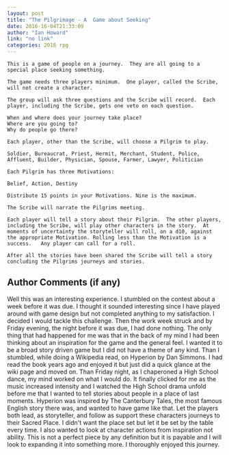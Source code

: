 ```yaml
---
layout: post
title: "The Pilgrimage - A  Game about Seeking"
date: 2016-16-04T21:33:09
author: "Ian Howard"
link: "no link"
categories: 2016 rpg
---
```

```
This is a game of people on a journey.  They are all going to a special place seeking something.

The game needs three players minimum.  One player, called the Scribe, will not create a character.

The group will ask three questions and the Scribe will record.  Each player, including the Scribe, gets one veto on each question.
 
When and where does your journey take place?
Where are you going to?
Why do people go there?

Each player, other than the Scribe, will choose a Pilgrim to play.

Soldier, Bureaucrat, Priest, Hermit, Merchant, Student, Police, 
Affluent, Builder, Physician, Spouse, Farmer, Lawyer, Politician

Each Pilgrim has three Motivations:

Belief, Action, Destiny

Distribute 15 points in your Motivations. Nine is the maximum.

The Scribe will narrate the Pilgrims meeting.  

Each player will tell a story about their Pilgrim.  The other players, including the Scribe, will play other characters in the story.  At moments of uncertainty the storyteller will roll, on a d10, against the appropriate Motivation. Rolling less than the Motivation is a success.   Any player can call for a roll.

After all the stories have been shared the Scribe will tell a story concluding the Pilgrims journeys and stories.
```
## Author Comments (if any)

Well this was an interesting experience.  I stumbled on the contest about a week before it was due.  I thought it sounded interesting since I have played around with game design but not completed anything to my satisfaction.  I decided I would tackle this challenge.  Then the work week struck and by Friday evening, the night before it was due, I had done nothing.  The only thing that had happened for me was that in the back of my mind I had been thinking about an inspiration for the game and the general feel.  I wanted it to be a broad story driven game but I did not have a theme of any kind.  Than I stumbled, while doing a Wikipedia read, on Hyperion by Dan Simmons.  I had read the book years ago and enjoyed it but just did a quick glance at the wiki page and moved on.  Than Friday night, as I chaperoned a High School dance, my mind worked on what I would do.  It finally clicked for me as the music increased intensity and I watched the High School drama unfold before me that I wanted to tell stories about people in a place of last moments.  Hyperion was inspired by The Canterbury Tales, the most famous English story there was, and  wanted to have  game like that.  Let the players both lead, as storyteller, and follow as support these characters journeys to their Sacred Place. I didn't want the place set but let it be set by the table every time.  I also wanted to look at character actions from inspiration not ability.  This is not a perfect piece by any definition but it is payable and I will look to expanding it into something more.  I thoroughly enjoyed this journey.
